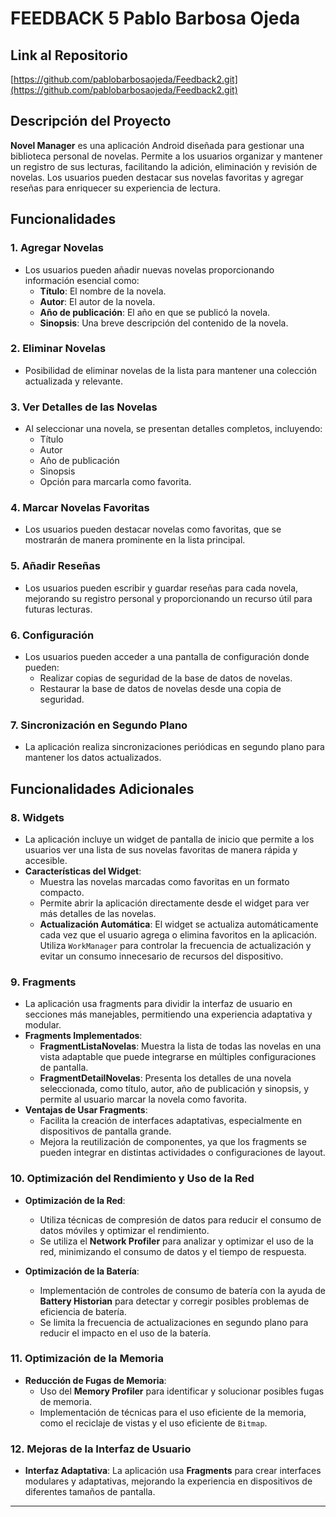 # FEEDBACK 5 Pablo Barbosa Ojeda

## Link al Repositorio
[https://github.com/pablobarbosaojeda/Feedback2.git](https://github.com/pablobarbosaojeda/Feedback2.git)

## Descripción del Proyecto

**Novel Manager** es una aplicación Android diseñada para gestionar una biblioteca personal de novelas. Permite a los usuarios organizar y mantener un registro de sus lecturas, facilitando la adición, eliminación y revisión de novelas. Los usuarios pueden destacar sus novelas favoritas y agregar reseñas para enriquecer su experiencia de lectura.

## Funcionalidades

### 1. Agregar Novelas
- Los usuarios pueden añadir nuevas novelas proporcionando información esencial como:
  - **Título**: El nombre de la novela.
  - **Autor**: El autor de la novela.
  - **Año de publicación**: El año en que se publicó la novela.
  - **Sinopsis**: Una breve descripción del contenido de la novela.

### 2. Eliminar Novelas
- Posibilidad de eliminar novelas de la lista para mantener una colección actualizada y relevante.

### 3. Ver Detalles de las Novelas
- Al seleccionar una novela, se presentan detalles completos, incluyendo:
  - Título
  - Autor
  - Año de publicación
  - Sinopsis
  - Opción para marcarla como favorita.

### 4. Marcar Novelas Favoritas
- Los usuarios pueden destacar novelas como favoritas, que se mostrarán de manera prominente en la lista principal.

### 5. Añadir Reseñas
- Los usuarios pueden escribir y guardar reseñas para cada novela, mejorando su registro personal y proporcionando un recurso útil para futuras lecturas.

### 6. Configuración
- Los usuarios pueden acceder a una pantalla de configuración donde pueden:
  - Realizar copias de seguridad de la base de datos de novelas.
  - Restaurar la base de datos de novelas desde una copia de seguridad.

### 7. Sincronización en Segundo Plano
- La aplicación realiza sincronizaciones periódicas en segundo plano para mantener los datos actualizados.

## Funcionalidades Adicionales

### 8. Widgets
- La aplicación incluye un widget de pantalla de inicio que permite a los usuarios ver una lista de sus novelas favoritas de manera rápida y accesible.
- **Características del Widget**:
  - Muestra las novelas marcadas como favoritas en un formato compacto.
  - Permite abrir la aplicación directamente desde el widget para ver más detalles de las novelas.
  - **Actualización Automática**: El widget se actualiza automáticamente cada vez que el usuario agrega o elimina favoritos en la aplicación. Utiliza `WorkManager` para controlar la frecuencia de actualización y evitar un consumo innecesario de recursos del dispositivo.

### 9. Fragments
- La aplicación usa fragments para dividir la interfaz de usuario en secciones más manejables, permitiendo una experiencia adaptativa y modular.
- **Fragments Implementados**:
  - **FragmentListaNovelas**: Muestra la lista de todas las novelas en una vista adaptable que puede integrarse en múltiples configuraciones de pantalla.
  - **FragmentDetailNovelas**: Presenta los detalles de una novela seleccionada, como título, autor, año de publicación y sinopsis, y permite al usuario marcar la novela como favorita.
- **Ventajas de Usar Fragments**:
  - Facilita la creación de interfaces adaptativas, especialmente en dispositivos de pantalla grande.
  - Mejora la reutilización de componentes, ya que los fragments se pueden integrar en distintas actividades o configuraciones de layout.

### 10. Optimización del Rendimiento y Uso de la Red
- **Optimización de la Red**:
  - Utiliza técnicas de compresión de datos para reducir el consumo de datos móviles y optimizar el rendimiento.
  - Se utiliza el **Network Profiler** para analizar y optimizar el uso de la red, minimizando el consumo de datos y el tiempo de respuesta.

- **Optimización de la Batería**:
  - Implementación de controles de consumo de batería con la ayuda de **Battery Historian** para detectar y corregir posibles problemas de eficiencia de batería.
  - Se limita la frecuencia de actualizaciones en segundo plano para reducir el impacto en el uso de la batería.

### 11. Optimización de la Memoria
- **Reducción de Fugas de Memoria**:
  - Uso del **Memory Profiler** para identificar y solucionar posibles fugas de memoria.
  - Implementación de técnicas para el uso eficiente de la memoria, como el reciclaje de vistas y el uso eficiente de `Bitmap`.

### 12. Mejoras de la Interfaz de Usuario
- **Interfaz Adaptativa**: La aplicación usa **Fragments** para crear interfaces modulares y adaptativas, mejorando la experiencia en dispositivos de diferentes tamaños de pantalla.

---

